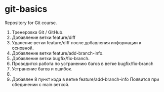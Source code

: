 # git-basics
Repository for Git course.

1. Тренеровка Git / GitHub.
2. Добавление ветки feature/diff
3. Удаление ветки feature/diff после добавления информации к основной.
4. Добавление ветки feature/add-branch-info.
5. Добавление ветки bugfix/fix-branch.
6. Проводится работа по устранению багов в ветке bugfix/fix-branch
7. Устранение багов и ошибок.
8.   
9. Добавлен 8 пункт кода в ветке feature/add-branch-info
   Появится при обединении с main веткой. 


